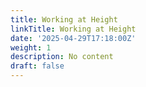 ```yaml
---
title: Working at Height
linkTitle: Working at Height
date: '2025-04-29T17:18:00Z'
weight: 1
description: No content
draft: false
---
```



